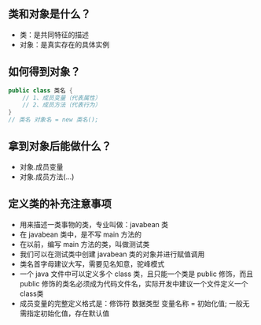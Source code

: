 ## 类和对象是什么？
* 类：是共同特征的描述
* 对象：是真实存在的具体实例

## 如何得到对象？
```java
public class 类名 {
    // 1、成员变量（代表属性）
    // 2、成员方法（代表行为）
}
// 类名 对象名 = new 类名();
```

## 拿到对象后能做什么？
* 对象.成员变量
* 对象.成员方法(...)

## 定义类的补充注意事项
* 用来描述一类事物的类，专业叫做：javabean 类
* 在 javabean 类中，是不写 main 方法的
* 在以前，编写 main 方法的类，叫做测试类
* 我们可以在测试类中创建 javabean 类的对象并进行赋值调用
* 类名首字母建议大写，需要见名知意，驼峰模式
* 一个 java 文件中可以定义多个 class 类，且只能一个类是 public 修饰，而且 public 修饰的类名必须成为代码文件名，实际开发中建议一个文件定义一个class类
* 成员变量的完整定义格式是：修饰符 数据类型 变量名称 = 初始化值; 一般无需指定初始化值，存在默认值